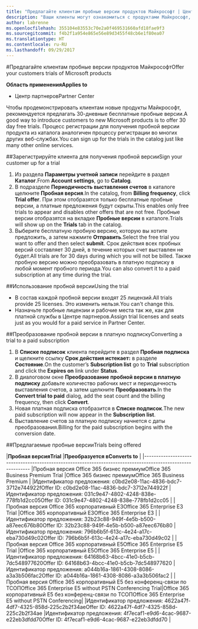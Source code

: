 ```yaml
---
title: "Предлагайте клиентам пробные версии продуктов Майкрософт | Центр партнеров"
description: "Ваши клиенты могут ознакомиться с продуктами Майкрософт, доступными по подписке, в течение 30 дней."
author: labrenne
ms.openlocfilehash: 355104e83553c70e2a0f469531660afd18fae9f3
ms.sourcegitcommit: f4b2f1a954e865e56e89d3455f48cb6e1f80ea07
ms.translationtype: HT
ms.contentlocale: ru-RU
ms.lasthandoff: 09/29/2017
---
```

#<a name="offer-your-customers-trials-of-microsoft-products"></a><span data-ttu-id="8531e-103">Предлагайте клиентам пробные версии продуктов Майкрософт</span><span class="sxs-lookup"><span data-stu-id="8531e-103">Offer your customers trials of Microsoft products</span></span>

**<span data-ttu-id="8531e-104">Область применения</span><span class="sxs-lookup"><span data-stu-id="8531e-104">Applies to</span></span>**

-  <span data-ttu-id="8531e-105">Центр партнеров</span><span class="sxs-lookup"><span data-stu-id="8531e-105">Partner Center</span></span>

<span data-ttu-id="8531e-106">Чтобы продемонстрировать клиентам новые продукты Майкрософт, рекомендуется предлагать 30-дневные бесплатные пробные версии.</span><span class="sxs-lookup"><span data-stu-id="8531e-106">A good way to introduce customers to new Microsoft products is to offer 30 day free trials.</span></span> <span data-ttu-id="8531e-107">Процесс регистрации для получения пробной версии продукта из каталога аналогичен процессу регистрации во многих других веб-службах.</span><span class="sxs-lookup"><span data-stu-id="8531e-107">You can sign up for the trials in the catalog just like many other online services.</span></span>  

##<a name="sign-your-customer-up-for-a-trial"></a><span data-ttu-id="8531e-108">Зарегистрируйте клиента для получения пробной версии</span><span class="sxs-lookup"><span data-stu-id="8531e-108">Sign your customer up for a trial</span></span>

1.  <span data-ttu-id="8531e-109">Из раздела **Параметры учетной записи** перейдите в раздел **Каталог**.</span><span class="sxs-lookup"><span data-stu-id="8531e-109">From **Account settings**, go to **Catalog**.</span></span> 
2.  <span data-ttu-id="8531e-110">В подразделе **Периодичность выставления счетов** в каталоге щелкните **Пробная версия**.</span><span class="sxs-lookup"><span data-stu-id="8531e-110">In the catalog, from **Billing frequency**, click **Trial offer**.</span></span> <span data-ttu-id="8531e-111">При этом отобразятся только бесплатные пробные версии, а платные предложения будут скрыты.</span><span class="sxs-lookup"><span data-stu-id="8531e-111">This enables only free trials to appear and disables other offers that are not free.</span></span> <span data-ttu-id="8531e-112">Пробные версии отобразятся на вкладке **Пробные версии** в каталоге.</span><span class="sxs-lookup"><span data-stu-id="8531e-112">Trials will show up on the **Trials** tab in the catalog.</span></span>
3.  <span data-ttu-id="8531e-113">Выберите бесплатную пробную версию, которую вы хотите предложить, а затем нажмите **Отправить**.</span><span class="sxs-lookup"><span data-stu-id="8531e-113">Select the free trial you want to offer and then select **submit**.</span></span> <span data-ttu-id="8531e-114">Срок действия всех пробных версий составляет 30 дней, в течение которых счет выставлен не будет.</span><span class="sxs-lookup"><span data-stu-id="8531e-114">All trials are for 30 days during which you will not be billed.</span></span> <span data-ttu-id="8531e-115">Также пробную версию можно преобразовать в платную подписку в любой момент пробного периода.</span><span class="sxs-lookup"><span data-stu-id="8531e-115">You can also convert it to a paid subscription at any time during the trial.</span></span>

##<a name="using-the-trial"></a><span data-ttu-id="8531e-116">Использование пробной версии</span><span class="sxs-lookup"><span data-stu-id="8531e-116">Using the trial</span></span>

- <span data-ttu-id="8531e-117">В состав каждой пробной версии входят 25 лицензий.</span><span class="sxs-lookup"><span data-stu-id="8531e-117">All trials provide 25 licenses.</span></span> <span data-ttu-id="8531e-118">Это изменить нельзя.</span><span class="sxs-lookup"><span data-stu-id="8531e-118">You can't change this.</span></span>
- <span data-ttu-id="8531e-119">Назначьте пробные лицензии и рабочие места так же, как для платной службы в Центре партнеров.</span><span class="sxs-lookup"><span data-stu-id="8531e-119">Assign trial licenses and seats just as you would for a paid service in Partner Center.</span></span>

##<a name="converting-a-trial-to-a-paid-subscription"></a><span data-ttu-id="8531e-120">Преобразование пробной версии в платную подписку</span><span class="sxs-lookup"><span data-stu-id="8531e-120">Converting a trial to a paid subscription</span></span>

1.  <span data-ttu-id="8531e-121">В **Списке подписок** клиента перейдите в раздел **Пробная подписка** и щелкните ссылку **Срок действия истекает:** в разделе **Состояние**.</span><span class="sxs-lookup"><span data-stu-id="8531e-121">On the customer’s **Subscription list** go to **Trial** subscription and click the **Expires on** link under **Status**.</span></span>
2.  <span data-ttu-id="8531e-122">В диалоговом окне **Преобразование пробной версии в платную подписку** добавьте количество рабочих мест и периодичность выставления счетов, а затем щелкните **Преобразовать**.</span><span class="sxs-lookup"><span data-stu-id="8531e-122">In the **Convert trial to paid** dialog, add the seat count and the billing frequency, then click **Convert**.</span></span>
3.  <span data-ttu-id="8531e-123">Новая платная подписка отобразится в **Списке подписок**.</span><span class="sxs-lookup"><span data-stu-id="8531e-123">The new paid subscription will now appear in the **Subscription list**.</span></span>
4.  <span data-ttu-id="8531e-124">Выставление счетов за платную подписку начнется с даты преобразования.</span><span class="sxs-lookup"><span data-stu-id="8531e-124">Billing for the paid subscription begins with the conversion date.</span></span>

##<a name="trials-being-offered"></a><span data-ttu-id="8531e-125">Предлагаемые пробные версии</span><span class="sxs-lookup"><span data-stu-id="8531e-125">Trials being offered</span></span> 

|**<span data-ttu-id="8531e-126">Пробная версия</span><span class="sxs-lookup"><span data-stu-id="8531e-126">Trial</span></span>**                                               |**<span data-ttu-id="8531e-127">Преобразуется в</span><span class="sxs-lookup"><span data-stu-id="8531e-127">Converts to</span></span>**                                   |
|------------------------------------------------------------------------------------------------------------
|<span data-ttu-id="8531e-128">Пробная версия Office 365 бизнес премиум</span><span class="sxs-lookup"><span data-stu-id="8531e-128">Office 365 Business Premium Trial</span></span>                       |<span data-ttu-id="8531e-129">Office 365 бизнес премиум</span><span class="sxs-lookup"><span data-stu-id="8531e-129">Office 365 Business Premium</span></span>                       |
|<span data-ttu-id="8531e-130">Идентификатор предложения: c0bd2e08-11ac-4836-bdc7-3712e744922f</span><span class="sxs-lookup"><span data-stu-id="8531e-130">Offer ID: c0bd2e08-11ac-4836-bdc7-3712e744922f</span></span>          |<span data-ttu-id="8531e-131">Идентификатор предложения: 031c9e47-4802-4248-838e-778fb1d2cc05</span><span class="sxs-lookup"><span data-stu-id="8531e-131">Offer ID: 031c9e47-4802-4248-838e-778fb1d2cc05</span></span>    |
|<span data-ttu-id="8531e-132">Пробная версия Office 365 корпоративный E3</span><span class="sxs-lookup"><span data-stu-id="8531e-132">Office 365 Enterprise E3 Trial</span></span>                          |<span data-ttu-id="8531e-133">Office 365 корпоративный E3</span><span class="sxs-lookup"><span data-stu-id="8531e-133">Office 365 Enterprise E3</span></span>                          |
|<span data-ttu-id="8531e-134">Идентификатор предложения: 32b23c88-949f-4e5b-b500-a87eec676b80</span><span class="sxs-lookup"><span data-stu-id="8531e-134">Offer ID: 32b23c88-949f-4e5b-b500-a87eec676b80</span></span>          |<span data-ttu-id="8531e-135">Идентификатор предложения: 796b6b5f-613c-4e24-a17c-eba730d49c02</span><span class="sxs-lookup"><span data-stu-id="8531e-135">Offer ID: 796b6b5f-613c-4e24-a17c-eba730d49c02</span></span>    |
|<span data-ttu-id="8531e-136">Пробная версия Office 365 корпоративный E5</span><span class="sxs-lookup"><span data-stu-id="8531e-136">Office 365 Enterprise E5 Trial</span></span>                          |<span data-ttu-id="8531e-137">Office 365 корпоративный E5</span><span class="sxs-lookup"><span data-stu-id="8531e-137">Office 365 Enterprise E5</span></span>                          |
|<span data-ttu-id="8531e-138">Идентификатор предложения: 64168b63-4bcc-41e0-b5cb-7dc548977620</span><span class="sxs-lookup"><span data-stu-id="8531e-138">Offer ID: 64168b63-4bcc-41e0-b5cb-7dc548977620</span></span>          |<span data-ttu-id="8531e-139">Идентификатор предложения: a044b16a-1861-4308-8086-a3a3b506fac2</span><span class="sxs-lookup"><span data-stu-id="8531e-139">Offer ID: a044b16a-1861-4308-8086-a3a3b506fac2</span></span>    |
|<span data-ttu-id="8531e-140">Пробная версия Office 365 корпоративный E5 без конференц-связи по ТСОП</span><span class="sxs-lookup"><span data-stu-id="8531e-140">Office 365 Enterprise E5 without PSTN Conferencing Trial</span></span>|<span data-ttu-id="8531e-141">Office 365 корпоративный E5 без конференц-связи по ТСОП</span><span class="sxs-lookup"><span data-stu-id="8531e-141">Office 365 Enterprise E5 without PSTN Conferencing</span></span>|
|<span data-ttu-id="8531e-142">Идентификатор предложения: 4622a47f-4df7-4325-858d-225c2b2f34ae</span><span class="sxs-lookup"><span data-stu-id="8531e-142">Offer ID: 4622a47f-4df7-4325-858d-225c2b2f34ae</span></span>          |<span data-ttu-id="8531e-143">Идентификатор предложения: 4f7ecaf1-e9d6-4cac-9687-e22eb3dfdd70</span><span class="sxs-lookup"><span data-stu-id="8531e-143">Offer ID: 4f7ecaf1-e9d6-4cac-9687-e22eb3dfdd70</span></span>    |



















